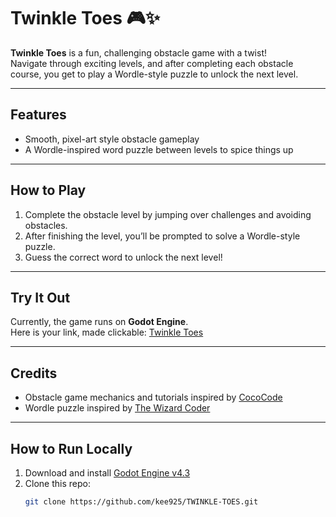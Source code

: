 # Twinkle Toes 🎮✨

**Twinkle Toes** is a fun, challenging obstacle game with a twist!  
Navigate through exciting levels, and after completing each obstacle course, you get to play a Wordle-style puzzle to unlock the next level.

---

## Features

- Smooth, pixel-art style obstacle gameplay  
- A Wordle-inspired word puzzle between levels to spice things up  

---

## How to Play

1. Complete the obstacle level by jumping over challenges and avoiding obstacles.  
2. After finishing the level, you’ll be prompted to solve a Wordle-style puzzle.  
3. Guess the correct word to unlock the next level!  

---

## Try It Out

Currently, the game runs on **Godot Engine**.  
Here is your link, made clickable:
[Twinkle Toes](https://6846898317b3df45c9a8e72f--deft-phoenix-09ab95.netlify.app/)


---

## Credits

- Obstacle game mechanics and tutorials inspired by [CocoCode](https://www.youtube.com/@CocoCode)  
- Wordle puzzle inspired by [The Wizard Coder](https://www.youtube.com/@TheWizardCoder)  

---

## How to Run Locally

1. Download and install [Godot Engine v4.3](https://godotengine.org/download)  
2. Clone this repo:  
   ```bash
   git clone https://github.com/kee925/TWINKLE-TOES.git
